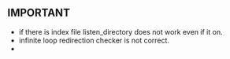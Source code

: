 ## IMPORTANT ##
- if there is index file listen_directory does not work even if it on.
- infinite loop redirection checker is not correct.
- 
